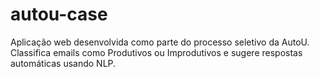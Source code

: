 # autou-case
Aplicação web desenvolvida como parte do processo seletivo da AutoU. Classifica emails como Produtivos ou Improdutivos e sugere respostas automáticas usando NLP.
